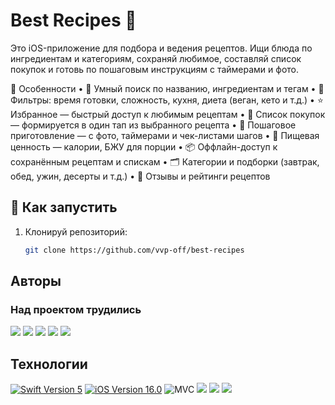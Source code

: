 # Best Recipes 🍲

Это iOS-приложение для подбора и ведения рецептов.
Ищи блюда по ингредиентам и категориям, сохраняй любимое, составляй список покупок и готовь по пошаговым инструкциям с таймерами и фото.

📱 Особенности
	•	🔎 Умный поиск по названию, ингредиентам и тегам
	•	🧪 Фильтры: время готовки, сложность, кухня, диета (веган, кето и т.д.)
	•	⭐️ Избранное — быстрый доступ к любимым рецептам
	•	🧾 Список покупок — формируется в один тап из выбранного рецепта
	•	🍳 Пошаговое приготовление — с фото, таймерами и чек-листами шагов
	•	🧮 Пищевая ценность — калории, БЖУ для порции
	•	📦 Оффлайн-доступ к сохранённым рецептам и спискам
	•	🗂️ Категории и подборки (завтрак, обед, ужин, десерты и т.д.)
	•	💬 Отзывы и рейтинги рецептов

## 🚀 Как запустить

1. Клонируй репозиторий:

   ```bash
   git clone https://github.com/vvp-off/best-recipes
## Авторы
### Над проектом трудились
<p align="left"> 
<a href="https://github.com/vvp-off/">
<img src="https://img.shields.io/badge/VP-white?style=plastic"/></a>
<a href="https://github.com/dr4gons1ayer01"> 
<img src="https://img.shields.io/badge/IvanSemenov-green?style=plastic"/></a>
<a href="https://github.com/MaryRodionova">
<img src="https://img.shields.io/badge/MaryRodionova-pink?style=plastic"/></a>
<a href="https://github.com/dsun14">
<img src="https://img.shields.io/badge/Dasha-blue?style=plastic"/></a>
<a href="https://github.com/GolfAlfaSierra">
<img src="https://img.shields.io/badge/Artyom-purple?style=plastic"/></a>

</p>

## Технологии 
<p align="left"> 
<a href="https://swift.org">
<img src="https://img.shields.io/badge/Swift-5-orange" alt="Swift Version 5" /></a>
<a href="https://developer.apple.com/ios/">
<img src="https://img.shields.io/badge/iOS-16.0%2B-success" alt="iOS Version 16.0"/></a>
<img src="https://img.shields.io/badge/MVC-ff69b4" alt="MVC" /></a>
<img src="https://img.shields.io/badge/UIKit-blue?style=plastic"/></a>
<img src="https://img.shields.io/badge/UserDefaults-red"/></a>
<img src="https://img.shields.io/badge/Localization-yellow?style=plastic"/></a>
</p>
